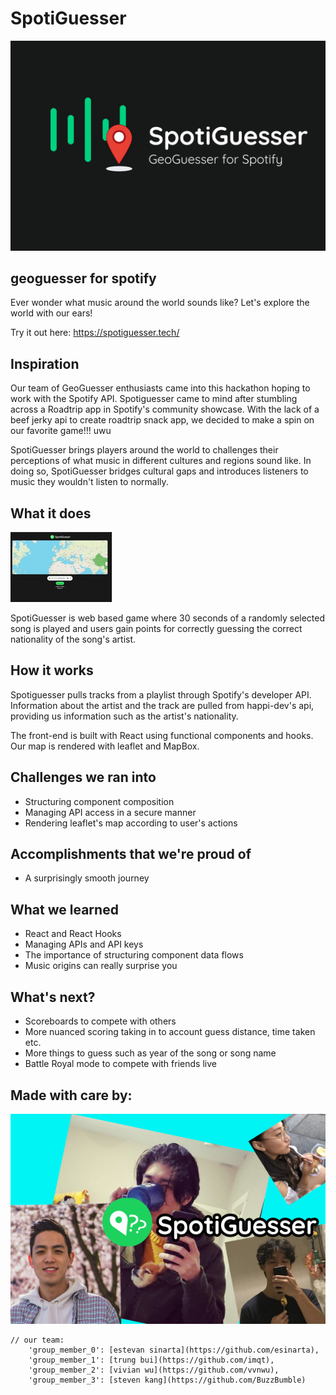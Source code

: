# SpotiGuesser
![logo gif](./img/Slide3_2.gif)
## geoguesser for spotify
Ever wonder what music around the world sounds like? Let's explore the world with our ears!

Try it out here: https://spotiguesser.tech/

## Inspiration
Our team of GeoGuesser enthusiasts came into this hackathon hoping to work with the Spotify API. Spotiguesser came to mind after stumbling across a Roadtrip app in Spotify's community showcase. With the lack of a beef jerky api to create roadtrip snack app, we decided to make a spin on our favorite game!!! uwu

SpotiGuesser brings players around the world to challenges their perceptions of what music in different cultures and regions sound like. In doing so, SpotiGuesser bridges cultural gaps and introduces listeners to music they wouldn't listen to normally.


## What it does
![logo gif](./img/demo.gif)

SpotiGuesser is web based game where 30 seconds of a randomly selected song is played and users gain points for correctly guessing the correct nationality of the song's artist.

## How it works
Spotiguesser pulls tracks from a playlist through Spotify's developer API. Information about the artist and the track are pulled from happi-dev's api, providing us information such as the artist's nationality.

The front-end is built with React using functional components and hooks. Our map is rendered with leaflet and MapBox.

## Challenges we ran into
- Structuring component composition
- Managing API access in a secure manner
- Rendering leaflet's map according to user's actions

## Accomplishments that we're proud of
- A surprisingly smooth journey

## What we learned 
- React and React Hooks
- Managing APIs and API keys
- The importance of structuring component data flows
- Music origins can really surprise you

## What's next?
- Scoreboards to compete with others
- More nuanced scoring taking in to account guess distance, time taken etc.
- More things to guess such as year of the song or song name
- Battle Royal mode to compete with friends live


## Made with care by:
![Group photo](./img/group.png)


```json5
// our team: 
    'group_member_0': [estevan sinarta](https://github.com/esinarta),
    'group_member_1': [trung bui](https://github.com/imqt),
    'group_member_2': [vivian wu](https://github.com/vvnwu),
    'group_member_3': [steven kang](https://github.com/BuzzBumble)
```



